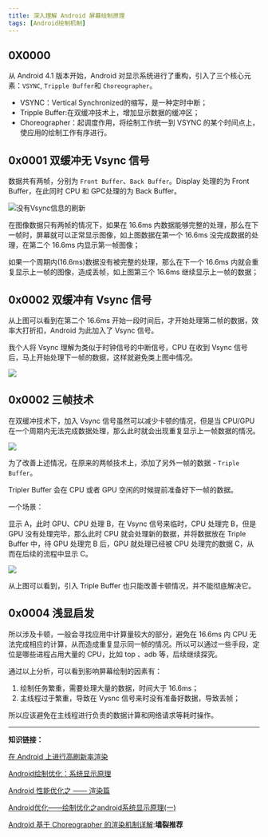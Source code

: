 ```yaml
---
title: 深入理解 Android 屏幕绘制原理
tags: [Android绘制机制]
---
```


## 0X0000 

从 Android 4.1 版本开始，Android 对显示系统进行了重构，引入了三个核心元素：`VSYNC`, `Tripple Buffer`和 `Choreographer`。


* VSYNC：Vertical Synchronized的缩写，是一种定时中断；
* Tripple Buffer:在双缓冲技术上，增加显示数据的缓冲区；
* Choreographer：起调度作用，将绘制工作统一到 VSYNC 的某个时间点上，使应用的绘制工作有序进行。

## 0x0001 双缓冲无 Vsync 信号

数据共有两帧，分别为 `Front Buffer`、`Back Buffer`。Display 处理的为 Front Buffer，在此同时 CPU 和 GPC处理的为 Back Buffer。

![没有Vsync信息的刷新](https://img-blog.csdn.net/20181019152917317?watermark/2/text/aHR0cHM6Ly9ibG9nLmNzZG4ubmV0L3UwMTMxODM2MDg=/font/5a6L5L2T/fontsize/400/fill/I0JBQkFCMA==/dissolve/70)

在图像数据只有两帧的情况下，如果在 16.6ms 内数据能够完整的处理，那么在下一帧时，屏幕就可以正常显示图像，如上图数据在第一个 16.6ms 没完成数据的处理，在第二个 16.6ms 内显示第一帧图像；

如果一个周期内(16.6ms)数据没有被完整的处理，那么在下一个 16.6ms 内就会重复显示上一帧的图像，造成丢帧，如上图第三个 16.6ms 继续显示上一帧的数据；


## 0x0002 双缓冲有 Vsync 信号

从上图可以看到在第二个 16.6ms 开始一段时间后，才开始处理第二帧的数据，效率大打折扣，Android 为此加入了 Vsync 信号。

我个人将 Vsync 理解为类似于时钟信号的中断信号，CPU 在收到 Vsync 信号后，马上开始处理下一帧的数据，这样就避免类上图中情况。

![](https://img-blog.csdn.net/20181019154238113?watermark/2/text/aHR0cHM6Ly9ibG9nLmNzZG4ubmV0L3UwMTMxODM2MDg=/font/5a6L5L2T/fontsize/400/fill/I0JBQkFCMA==/dissolve/70)

## 0x0002 三帧技术

在双缓冲技术下，加入 Vsync 信号虽然可以减少卡顿的情况，但是当 CPU/GPU
在一个周期内无法完成数据处理，那么此时就会出现重复显示上一帧数据的情况。

![](https://img-blog.csdn.net/20181019153130119?watermark/2/text/aHR0cHM6Ly9ibG9nLmNzZG4ubmV0L3UwMTMxODM2MDg=/font/5a6L5L2T/fontsize/400/fill/I0JBQkFCMA==/dissolve/70)

为了改善上述情况，在原来的两帧技术上，添加了另外一帧的数据 - `Triple Buffer`。

Tripler  Buffer 会在 CPU 或者 GPU 空闲的时候提前准备好下一帧的数据。

一个场景：

显示 A，此时 GPU、CPU 处理 B，在 Vsync 信号来临时，CPU 处理完 B，但是 GPU 没有处理完毕，那么此时 CPU 就会处理新的数据，并将数据放在 Triple Buffer 中，待 GPU 处理完 B 后，GPU 就处理已经被 CPU 处理完的数据 C，从而在后续的流程中显示 C。

![](https://img-blog.csdn.net/20170612230156826?watermark/2/text/aHR0cDovL2Jsb2cuY3Nkbi5uZXQvbGlwZW5nc2hpd28=/font/5a6L5L2T/fontsize/400/fill/I0JBQkFCMA==/dissolve/70/gravity/Center)

从上图可以看到，引入 Triple Buffer 也只能改善卡顿情况，并不能彻底解决它。

## 0x0004 浅显启发

所以涉及卡顿，一般会寻找应用中计算量较大的部分，避免在 16.6ms 内 CPU 无法完成相应的计算，从而造成重复显示同一帧的情况。所以可以通过一些手段，定位是哪些进程占用大量的 CPU，比如 top 、adb 等，后续继续探究。


通过以上分析，可以看到影响屏幕绘制的因素有：

1. 绘制任务繁重，需要处理大量的数据，时间大于 16.6ms；
2. 主线程过于繁重，导致在 Vysnc 信号来时没有准备好数据，导致丢帧；

所以应该避免在主线程进行负责的数据计算和网络请求等耗时操作。

---


**知识链接：**

[在 Android 上进行高刷新率渲染](https://mp.weixin.qq.com/s?__biz=MzAwODY4OTk2Mg==&mid=2652054054&idx=1&sn=fe3fbfc0ad36d0a9d6abfd012770c29c&chksm=808c8263b7fb0b751fccc803798951e4ad0cdcaba9162d8d5ae8d13b67a100fd4d2ff5b9a2ae&scene=21#wechat_redirect)


[Android绘制优化：系统显示原理](https://blog.csdn.net/u010215167/article/details/90417761)


[Android 性能优化之 —— 渲染篇](https://shoewann0402.github.io/2016/05/29/Android%E6%80%A7%E8%83%BD%E4%BC%98%E5%8C%96%E4%B9%8B%E2%80%94%E2%80%94%E6%B8%B2%E6%9F%93%E7%AF%87/)

[Android优化——绘制优化之android系统显示原理(一)](https://blog.csdn.net/u013183608/article/details/83061593?utm_medium=distribute.pc_relevant_right.none-task-blog-BlogCommendFromMachineLearnPai2-3.nonecase&depth_1-utm_source=distribute.pc_relevant_right.none-task-blog-BlogCommendFromMachineLearnPai2-3.nonecase)


[Android 基于 Choreographer 的渲染机制详解](https://androidperformance.com/2019/10/22/Android-Choreographer/):**墙裂推荐**